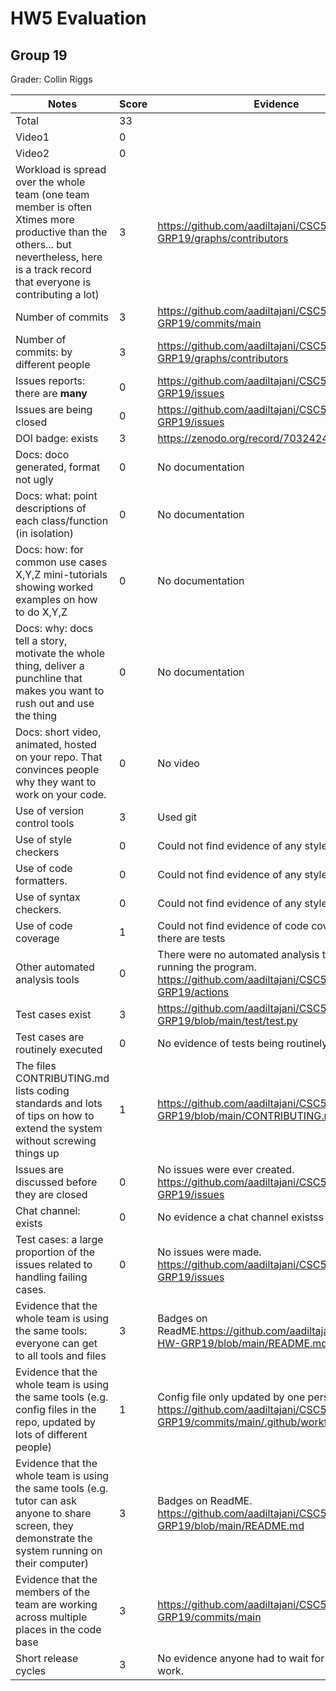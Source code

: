 # HW5 Evaluation  
## Group 19  
Grader: Collin Riggs
  

|Notes|Score|Evidence|
|-----|-----|--------|
|Total|33||
|Video1|0|| 
|Video2|0||
|Workload is spread over the whole team (one team member is often Xtimes more productive than the others... but nevertheless, here is a track record that everyone is contributing a lot)|3|https://github.com/aadiltajani/CSC510-HW-GRP19/graphs/contributors |
|Number of commits|3|https://github.com/aadiltajani/CSC510-HW-GRP19/commits/main |
|Number of commits: by different people|3|https://github.com/aadiltajani/CSC510-HW-GRP19/graphs/contributors |
|Issues reports: there are **many**|0|https://github.com/aadiltajani/CSC510-HW-GRP19/issues |
|Issues are being closed|0|https://github.com/aadiltajani/CSC510-HW-GRP19/issues |
|DOI badge: exists|3|https://zenodo.org/record/7032424 |
|Docs: doco generated, format not ugly |0|No documentation|
|Docs: what: point descriptions of each class/function (in isolation) |0|No documentation|
|Docs: how: for common use cases X,Y,Z mini-tutorials showing worked examples on how to do X,Y,Z|0|No documentation|
|Docs: why: docs tell a story, motivate the whole thing, deliver a punchline that makes you want to rush out and use the thing|0|No documentation|
|Docs: short video, animated, hosted on your repo. That convinces people why they want to work on your code.|0|No video|
|Use of version control tools|3|Used git|
|Use of style checkers |0|Could not find evidence of any style checker|
|Use of code formatters. |0|Could not find evidence of any style checker|
|Use of syntax checkers. |0|Could not find evidence of any style checker|
|Use of code coverage |1|Could not find evidence of code coverage, but there are tests|
|Other automated analysis tools|0|There were no automated analysis tools, only running the program. https://github.com/aadiltajani/CSC510-HW-GRP19/actions |
|Test cases exist|3|https://github.com/aadiltajani/CSC510-HW-GRP19/blob/main/test/test.py |
|Test cases are routinely executed|0|No evidence of tests being routinely run|
|The files CONTRIBUTING.md lists coding standards and lots of tips on how to extend the system without screwing things up|1|https://github.com/aadiltajani/CSC510-HW-GRP19/blob/main/CONTRIBUTING.md |
|Issues are discussed before they are closed|0|No issues were ever created. https://github.com/aadiltajani/CSC510-HW-GRP19/issues |
|Chat channel: exists|0|No evidence a chat channel existss|
|Test cases: a large proportion of the issues related to handling failing cases.|0|No issues were made. https://github.com/aadiltajani/CSC510-HW-GRP19/issues |
|Evidence that the whole team is using the same tools: everyone can get to all tools and files|3|Badges on ReadME.https://github.com/aadiltajani/CSC510-HW-GRP19/blob/main/README.md |
|Evidence that the whole team is using the same tools (e.g. config files in the repo, updated by lots of different people)|1|Config file only updated by one person. https://github.com/aadiltajani/CSC510-HW-GRP19/commits/main/.github/workflows/main.yml |
|Evidence that the whole team is using the same tools (e.g. tutor can ask anyone to share screen, they demonstrate the system running on their computer)|3|Badges on ReadME. https://github.com/aadiltajani/CSC510-HW-GRP19/blob/main/README.md |
|Evidence that the members of the team are working across multiple places in the code base|3|https://github.com/aadiltajani/CSC510-HW-GRP19/commits/main |
|Short release cycles|3|No evidence anyone had to wait for others to work.|
